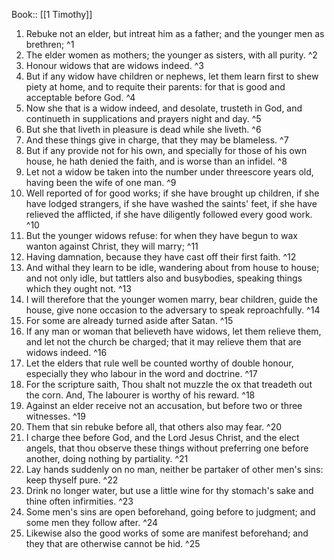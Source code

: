  Book:: [[1 Timothy]]
 1. Rebuke not an elder, but intreat him as a father; and the younger men as brethren; ^1
 2. The elder women as mothers; the younger as sisters, with all purity. ^2
 3. Honour widows that are widows indeed. ^3
 4. But if any widow have children or nephews, let them learn first to shew piety at home, and to requite their parents: for that is good and acceptable before God. ^4
 5. Now she that is a widow indeed, and desolate, trusteth in God, and continueth in supplications and prayers night and day. ^5
 6. But she that liveth in pleasure is dead while she liveth. ^6
 7. And these things give in charge, that they may be blameless. ^7
 8. But if any provide not for his own, and specially for those of his own house, he hath denied the faith, and is worse than an infidel. ^8
 9. Let not a widow be taken into the number under threescore years old, having been the wife of one man. ^9
 10. Well reported of for good works; if she have brought up children, if she have lodged strangers, if she have washed the saints' feet, if she have relieved the afflicted, if she have diligently followed every good work. ^10
 11. But the younger widows refuse: for when they have begun to wax wanton against Christ, they will marry; ^11
 12. Having damnation, because they have cast off their first faith. ^12
 13. And withal they learn to be idle, wandering about from house to house; and not only idle, but tattlers also and busybodies, speaking things which they ought not. ^13
 14. I will therefore that the younger women marry, bear children, guide the house, give none occasion to the adversary to speak reproachfully. ^14
 15. For some are already turned aside after Satan. ^15
 16. If any man or woman that believeth have widows, let them relieve them, and let not the church be charged; that it may relieve them that are widows indeed. ^16
 17. Let the elders that rule well be counted worthy of double honour, especially they who labour in the word and doctrine. ^17
 18. For the scripture saith, Thou shalt not muzzle the ox that treadeth out the corn. And, The labourer is worthy of his reward. ^18
 19. Against an elder receive not an accusation, but before two or three witnesses. ^19
 20. Them that sin rebuke before all, that others also may fear. ^20
 21. I charge thee before God, and the Lord Jesus Christ, and the elect angels, that thou observe these things without preferring one before another, doing nothing by partiality. ^21
 22. Lay hands suddenly on no man, neither be partaker of other men's sins: keep thyself pure. ^22
 23. Drink no longer water, but use a little wine for thy stomach's sake and thine often infirmities. ^23
 24. Some men's sins are open beforehand, going before to judgment; and some men they follow after. ^24
 25. Likewise also the good works of some are manifest beforehand; and they that are otherwise cannot be hid. ^25

